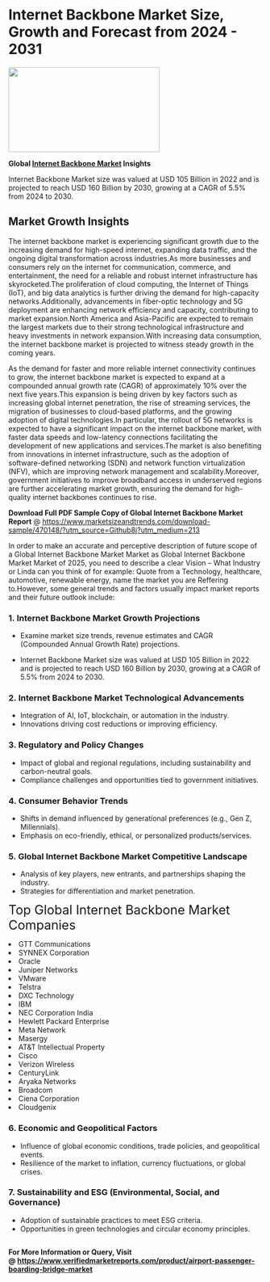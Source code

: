 <H1>Internet Backbone Market Size, Growth and Forecast from 2024 - 2031</H1><img class="aligncenter size-medium wp-image-584254" src="https://thirdeyenews.in/wp-content/uploads/2024/09/Global-Market-Research-300x168.jpeg" alt="" width="300" height="168" /><p><strong>Global&nbsp;<a href="https://www.marketsizeandtrends.com/download-sample/470148/?utm_source=Github8j?utm_medium=213">Internet Backbone Market</a> Insights</strong></p><p>Internet Backbone Market size was valued at USD 105 Billion in 2022 and is projected to reach USD 160 Billion by 2030, growing at a CAGR of 5.5% from 2024 to 2030.</p><p><h2>Market Growth Insights</h2> <p>The internet backbone market is experiencing significant growth due to the increasing demand for high-speed internet, expanding data traffic, and the ongoing digital transformation across industries.As more businesses and consumers rely on the internet for communication, commerce, and entertainment, the need for a reliable and robust internet infrastructure has skyrocketed.The proliferation of cloud computing, the Internet of Things (IoT), and big data analytics is further driving the demand for high-capacity networks.Additionally, advancements in fiber-optic technology and 5G deployment are enhancing network efficiency and capacity, contributing to market expansion.North America and Asia-Pacific are expected to remain the largest markets due to their strong technological infrastructure and heavy investments in network expansion.With increasing data consumption, the internet backbone market is projected to witness steady growth in the coming years.</p> <p>As the demand for faster and more reliable internet connectivity continues to grow, the internet backbone market is expected to expand at a compounded annual growth rate (CAGR) of approximately 10% over the next five years.This expansion is being driven by key factors such as increasing global internet penetration, the rise of streaming services, the migration of businesses to cloud-based platforms, and the growing adoption of digital technologies.In particular, the rollout of 5G networks is expected to have a significant impact on the internet backbone market, with faster data speeds and low-latency connections facilitating the development of new applications and services.The market is also benefiting from innovations in internet infrastructure, such as the adoption of software-defined networking (SDN) and network function virtualization (NFV), which are improving network management and scalability.Moreover, government initiatives to improve broadband access in underserved regions are further accelerating market growth, ensuring the demand for high-quality internet backbones continues to rise.</p> <p><span class=""><strong>Download Full PDF Sample Copy of Global Internet Backbone Market Report</strong> @ <a href="https://www.marketsizeandtrends.com/download-sample/470148/?utm_source=Github8j?utm_medium=213" target="_blank">https://www.marketsizeandtrends.com/download-sample/470148/?utm_source=Github8j?utm_medium=213</a></span></p><p>In order to make an accurate and perceptive description of future scope of a Global&nbsp;Internet Backbone Market Market as Global&nbsp;Internet Backbone Market Market of 2025, you need to describe a clear Vision &ndash; What Industry or Linda can you think of for example: Quote from a Technology, healthcare, automotive, renewable energy, name the market you are Reffering to.However, some general trends and factors usually impact market reports and their future outlook include:</p><h3>1.&nbsp;<strong>Internet Backbone Market Growth Projections</strong></h3><ul><li>Examine market size trends, revenue estimates and CAGR (Compounded Annual Growth Rate) projections.</li><li><p>Internet Backbone Market size was valued at USD 105 Billion in 2022 and is projected to reach USD 160 Billion by 2030, growing at a CAGR of 5.5% from 2024 to 2030.</p></li></ul><h3>2.&nbsp;<strong>Internet Backbone Market Technological Advancements</strong></h3><ul><li>Integration of AI, IoT, blockchain, or automation in the industry.</li><li>Innovations driving cost reductions or improving efficiency.</li></ul><h3>3.&nbsp;<strong>Regulatory and Policy Changes</strong></h3><ul><li>Impact of global and regional regulations, including sustainability and carbon-neutral goals.</li><li>Compliance challenges and opportunities tied to government initiatives.</li></ul><h3>4.&nbsp;<strong>Consumer Behavior Trends</strong></h3><ul><li>Shifts in demand influenced by generational preferences (e.g., Gen Z, Millennials).</li><li>Emphasis on eco-friendly, ethical, or personalized products/services.</li></ul><h3>5.&nbsp;<strong>Global Internet Backbone Market Competitive Landscape</strong></h3><ul><li>Analysis of key players, new entrants, and partnerships shaping the industry.</li><li>Strategies for differentiation and market penetration.</li></ul><p data-pm-slice="1 1 []"><span style="color: inherit; font-family: inherit; font-size: 25px;">Top Global Internet Backbone Market Companies</span></p><div class="" data-test-id=""><p><li>GTT Communications</li><li> SYNNEX Corporation</li><li> Oracle</li><li> Juniper Networks</li><li> VMware</li><li> Telstra</li><li> DXC Technology</li><li> IBM</li><li> NEC Corporation India</li><li> Hewlett Packard Enterprise</li><li> Meta Network</li><li> Masergy</li><li> AT&T Intellectual Property</li><li> Cisco</li><li> Verizon Wireless</li><li> CenturyLink</li><li> Aryaka Networks</li><li> Broadcom</li><li> Ciena Corporation</li><li> Cloudgenix</li></p></div><h3>6.&nbsp;<strong>Economic and Geopolitical Factors</strong></h3><ul><li>Influence of global economic conditions, trade policies, and geopolitical events.</li><li>Resilience of the market to inflation, currency fluctuations, or global crises.</li></ul><h3>7.&nbsp;<strong>Sustainability and ESG (Environmental, Social, and Governance)</strong></h3><ul><li>Adoption of sustainable practices to meet ESG criteria.</li><li>Opportunities in green technologies and circular economy principles.</li></ul><h2><strong style="font-size: 14px;">For More Information or Query, Visit @&nbsp;</strong><a style="background-color: #ffffff; font-size: 14px;" href="https://www.marketsizeandtrends.com/report/internet-backbone-market/" target="_blank">https://www.verifiedmarketreports.com/product/airport-passenger-boarding-bridge-market</a></h2>